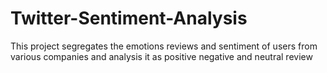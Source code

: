 # Twitter-Sentiment-Analysis
This project segregates the emotions reviews and sentiment of users from various companies and analysis it as positive negative and neutral review
